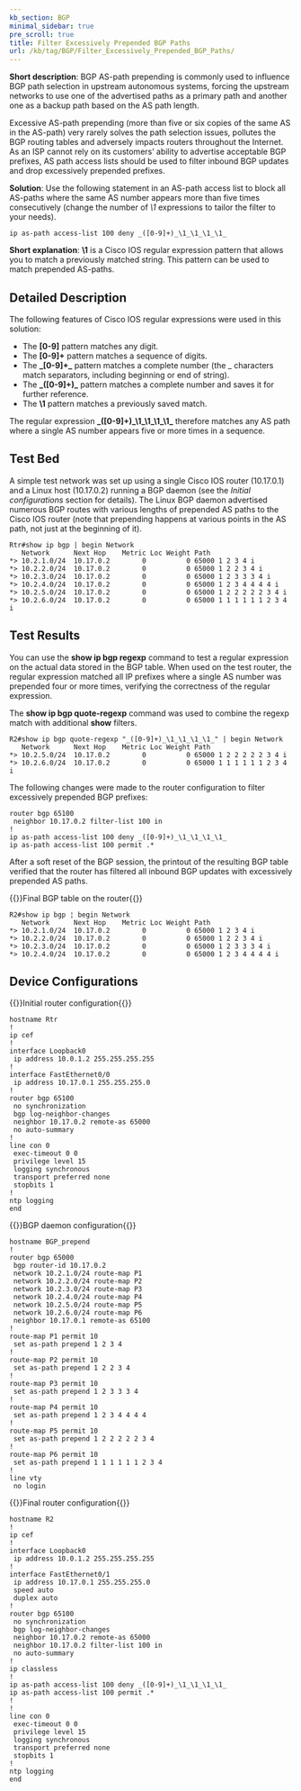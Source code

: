 ```yaml
---
kb_section: BGP
minimal_sidebar: true
pre_scroll: true
title: Filter Excessively Prepended BGP Paths
url: /kb/tag/BGP/Filter_Excessively_Prepended_BGP_Paths/
---
```

**Short description**: BGP AS-path prepending is commonly used to influence BGP path selection in upstream autonomous systems, forcing the upstream networks to use one of the advertised paths as a primary path and another one as a backup path based on the AS path length.

Excessive AS-path prepending (more than five or six copies of the same AS in the AS-path) very rarely solves the path selection issues, pollutes the BGP routing tables and adversely impacts routers throughout the Internet. As an ISP cannot rely on its customers’ ability to advertise acceptable BGP prefixes, AS path access lists should be used to filter inbound BGP updates and drop excessively prepended prefixes.

**Solution**: Use the following statement in an AS-path access list to block all AS-paths where the same AS number appears more than five times consecutively (change the number of *\1* expressions to tailor the filter to your needs).

```
ip as-path access-list 100 deny _([0-9]+)_\1_\1_\1_\1_
```

**Short explanation**: **\\1** is a Cisco IOS regular expression pattern that allows you to match a previously matched string. This pattern can be used to match prepended AS-paths.

## Detailed Description

The following features of Cisco IOS regular expressions were used in this solution:

-   The **\[0-9\]** pattern matches any digit.
-   The **\[0-9\]+** pattern matches a sequence of digits.
-   The **\_\[0-9\]+\_** pattern matches a complete number (the \_ characters match separators, including beginning or end of string).
-   The **\_(\[0-9\]+)\_** pattern matches a complete number and saves it for further reference.
-   The **\\1** pattern matches a previously saved match.

The regular expression **\_(\[0-9\]+)\_\\1\_\\1\_\\1\_\\1\_** therefore matches any AS path where a single AS number appears five or more times in a sequence.

## Test Bed

A simple test network was set up using a single Cisco IOS router (10.17.0.1) and a Linux host (10.17.0.2) running a BGP daemon (see the *Initial configurations* section for details). The Linux BGP daemon advertised numerous BGP routes with various lengths of prepended AS paths to the Cisco IOS router (note that prepending happens at various points in the AS path, not just at the beginning of it).

```
Rtr#show ip bgp | begin Network
   Network      Next Hop    Metric Loc Weight Path
*> 10.2.1.0/24  10.17.0.2        0          0 65000 1 2 3 4 i
*> 10.2.2.0/24  10.17.0.2        0          0 65000 1 2 2 3 4 i
*> 10.2.3.0/24  10.17.0.2        0          0 65000 1 2 3 3 3 4 i
*> 10.2.4.0/24  10.17.0.2        0          0 65000 1 2 3 4 4 4 4 i
*> 10.2.5.0/24  10.17.0.2        0          0 65000 1 2 2 2 2 2 3 4 i
*> 10.2.6.0/24  10.17.0.2        0          0 65000 1 1 1 1 1 1 2 3 4 i
```

## Test Results

You can use the **show ip bgp regexp** command to test a regular expression on the actual data stored in the BGP table. When used on the test router, the regular expression matched all IP prefixes where a single AS number was prepended four or more times, verifying the correctness of the regular expression.

The **show ip bgp quote-regexp** command was used to combine the regexp match with additional **show** filters.

```
R2#show ip bgp quote-regexp "_([0-9]+)_\1_\1_\1_\1_" | begin Network
   Network      Next Hop    Metric Loc Weight Path
*> 10.2.5.0/24  10.17.0.2        0          0 65000 1 2 2 2 2 2 3 4 i
*> 10.2.6.0/24  10.17.0.2        0          0 65000 1 1 1 1 1 1 2 3 4 i
```

The following changes were made to the router configuration to filter excessively prepended BGP prefixes:

```
router bgp 65100
 neighbor 10.17.0.2 filter-list 100 in
!
ip as-path access-list 100 deny _([0-9]+)_\1_\1_\1_\1_
ip as-path access-list 100 permit .*
```

After a soft reset of the BGP session, the printout of the resulting BGP table verified that the router has filtered all inbound BGP updates with excessively prepended AS paths.

{{<cc>}}Final BGP table on the router{{</cc>}}
```
R2#show ip bgp ¦ begin Network
   Network      Next Hop    Metric Loc Weight Path
*> 10.2.1.0/24  10.17.0.2        0          0 65000 1 2 3 4 i
*> 10.2.2.0/24  10.17.0.2        0          0 65000 1 2 2 3 4 i
*> 10.2.3.0/24  10.17.0.2        0          0 65000 1 2 3 3 3 4 i
*> 10.2.4.0/24  10.17.0.2        0          0 65000 1 2 3 4 4 4 4 i 
```

## Device Configurations

{{<cc>}}Initial router configuration{{</cc>}}
```
hostname Rtr
!
ip cef
!
interface Loopback0
 ip address 10.0.1.2 255.255.255.255
!
interface FastEthernet0/0
 ip address 10.17.0.1 255.255.255.0
!
router bgp 65100
 no synchronization
 bgp log-neighbor-changes
 neighbor 10.17.0.2 remote-as 65000
 no auto-summary
!
line con 0
 exec-timeout 0 0
 privilege level 15
 logging synchronous
 transport preferred none
 stopbits 1
!
ntp logging
end 
```

{{<cc>}}BGP daemon configuration{{</cc>}}
```
hostname BGP_prepend
!
router bgp 65000
 bgp router-id 10.17.0.2
 network 10.2.1.0/24 route-map P1
 network 10.2.2.0/24 route-map P2
 network 10.2.3.0/24 route-map P3
 network 10.2.4.0/24 route-map P4
 network 10.2.5.0/24 route-map P5
 network 10.2.6.0/24 route-map P6
 neighbor 10.17.0.1 remote-as 65100
!
route-map P1 permit 10
 set as-path prepend 1 2 3 4
!
route-map P2 permit 10
 set as-path prepend 1 2 2 3 4
!
route-map P3 permit 10
 set as-path prepend 1 2 3 3 3 4
!
route-map P4 permit 10
 set as-path prepend 1 2 3 4 4 4 4
!
route-map P5 permit 10
 set as-path prepend 1 2 2 2 2 2 3 4
!
route-map P6 permit 10
 set as-path prepend 1 1 1 1 1 1 2 3 4
!
line vty
 no login 
```

{{<cc>}}Final router configuration{{</cc>}}
```
hostname R2
!
ip cef
!
interface Loopback0
 ip address 10.0.1.2 255.255.255.255
!
interface FastEthernet0/1
 ip address 10.17.0.1 255.255.255.0
 speed auto
 duplex auto
!
router bgp 65100
 no synchronization
 bgp log-neighbor-changes
 neighbor 10.17.0.2 remote-as 65000
 neighbor 10.17.0.2 filter-list 100 in
 no auto-summary
!
ip classless
!
ip as-path access-list 100 deny _([0-9]+)_\1_\1_\1_\1_
ip as-path access-list 100 permit .*
!
!
line con 0
 exec-timeout 0 0
 privilege level 15
 logging synchronous
 transport preferred none
 stopbits 1
!
ntp logging
end
```

<!-- end -->